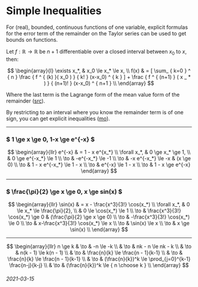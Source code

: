 Simple Inequalities
===

For (real), bounded, continuous functions of one variable,
explicit formulas for the error term of the remainder on the Taylor
series can be used to get bounds on functions.

Let $f: \mathbb{R} \to \mathbb{R}$ be $n+1$ differentiable over
a closed interval between $x_0$ to $x$, then:

$$
\begin{array}{l}
\exists x_*, & x_0 \le x_* \le x, \\
f(x) & = [ \sum_ { k=0 } ^ { n } \frac { f ^ { (k) }( x_0 ) } { k! } (x-x_0) ^ { k } ] + \frac { f ^ { (n+1) } ( x _ * ) } { (n+1)! } (x-x_0) ^ { n+1 } \\
\end{array}
$$

Where the last term is the Lagrange form of the mean value form of the remainder ([src](https://en.wikipedia.org/wiki/Taylor%27s_theorem)).

By restricting to an interval where you know the remainder term is of one sign, you can get explicit inequalities ([mo](https://math.stackexchange.com/questions/78261/using-taylor-series-expansion-as-a-bound)).

---

### $ 1 \ge x \ge 0, 1-x \ge e^{-x} $


$$
\begin{array}{llr}
e^{-x} & = 1 - x e^{x_*} \\
\forall x_*, & 0 \ge x_* \ge 1, \\
 &  0 \ge e^{-x_*} \le 1 \\
 \to & -e^{-x_*} \le -1 \\
 \to & -x e^{-x_*} \le -x  & (x \ge 0) \\
 \to & 1 - x e^{-x_*} \le 1 - x  \\
 \to & e^{-x} \le 1 - x \\
 \to & 1 - x \ge e^{-x} 
\end{array}
$$

---

### $ \frac{\pi}{2} \ge x \ge 0, x \ge sin(x) $

$$
\begin{array}{llr}
\sin(x) & = x - \frac{x^3}{3!} \cos(x_*) \\
\forall x_*, & 0 \le x_* \le \frac{\pi}{2}, \\
 & 0 \le \cos(x_*) \le 1 \\
\to & \frac{x^3}{3!} \cos(x_*) \ge 0 & (\frac{\pi}{2} \ge x \ge 0) \\
\to & -\frac{x^3}{3!} \cos(x_*) \le 0 \\
\to & x-\frac{x^3}{3!} \cos(x_*) \le x \\
\to & \sin(x)  \le x \\
\to & x \ge \sin(x)  \\
\end{array}
$$


---

$$
\begin{array}{llr}
n \ge k & \to & -n \le -k \\
 & \to & nk - n \le nk - k \\
 & \to & n(k - 1) \le k(n - 1) \\
 & \to & \frac{n}{k} \le \frac{n - 1}{k-1} \\
 & \to & \frac{n}{k} \le \frac{n - 1}{k-1} \\
 & \to & (\frac{n}{k})^k \le \prod_{j=0}^{k-1} \frac{n-j}{k-j} \\
 & \to &  (\frac{n}{k})^k \le { n \choose k } \\
\end{array}
$$



###### 2021-03-15
